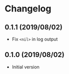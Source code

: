 # Changelog

## 0.1.1 (2019/08/02)

* Fix `<nil>` in log output

## 0.1.0 (2019/08/02)

* Initial version
